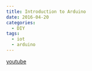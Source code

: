 ```yaml
---
title: Introduction to Arduino
date: 2016-04-20
categories:
  - DIY
tags:
  - iot
  - arduino
--- 
```



[youtube](https://www.youtube.com/channel/UCImkbwRe3-SZe1DCiJ_1ZlA)

